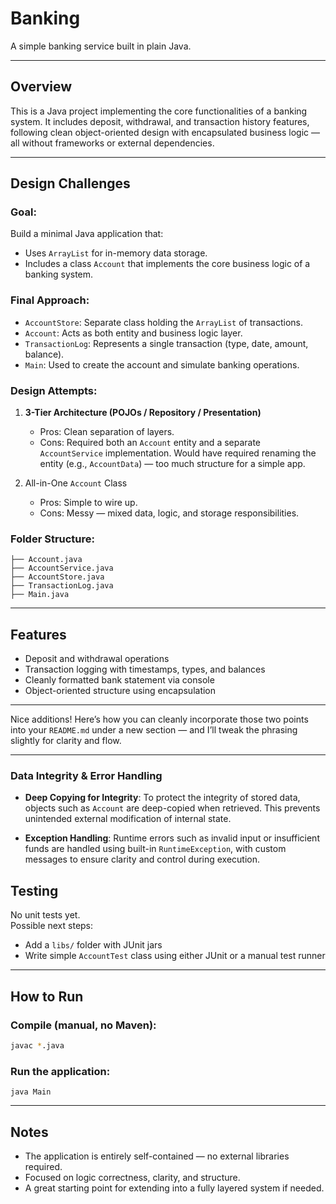 
# Banking

A simple banking service built in plain Java.

---

## Overview

This is a Java project implementing the core functionalities of a banking system. It includes deposit, withdrawal, and transaction history features, following clean object-oriented design with encapsulated business logic — all without frameworks or external dependencies.

---

## Design Challenges

### Goal:
Build a minimal Java application that:
- Uses `ArrayList` for in-memory data storage.
- Includes a class `Account` that implements the core business logic of a banking system.

### Final Approach:

- `AccountStore`: Separate class holding the `ArrayList` of transactions.
- `Account`: Acts as both entity and business logic layer.
- `TransactionLog`: Represents a single transaction (type, date, amount, balance).
- `Main`: Used to create the account and simulate banking operations.

### Design Attempts:

1. **3-Tier Architecture (POJOs / Repository / Presentation)**  
   - Pros: Clean separation of layers.
   - Cons: Required both an `Account` entity and a separate `AccountService` implementation. Would have required renaming the entity (e.g., `AccountData`) — too much structure for a simple app.

2. All-in-One `Account` Class  
   - Pros: Simple to wire up.
   - Cons: Messy — mixed data, logic, and storage responsibilities.

### Folder Structure:

    ├── Account.java
    ├── AccountService.java
    ├── AccountStore.java
    ├── TransactionLog.java
    ├── Main.java

---

## Features

- Deposit and withdrawal operations
- Transaction logging with timestamps, types, and balances
- Cleanly formatted bank statement via console
- Object-oriented structure using encapsulation

---

Nice additions! Here’s how you can cleanly incorporate those two points into your `README.md` under a new section — and I’ll tweak the phrasing slightly for clarity and flow.

---

### Data Integrity & Error Handling

* **Deep Copying for Integrity**:
  To protect the integrity of stored data, objects such as `Account` are deep-copied when retrieved. This prevents unintended external modification of internal state.

* **Exception Handling**:
  Runtime errors such as invalid input or insufficient funds are handled using built-in `RuntimeException`, with custom messages to ensure clarity and control during execution.

## Testing

No unit tests yet.  
Possible next steps:
- Add a `libs/` folder with JUnit jars
- Write simple `AccountTest` class using either JUnit or a manual test runner

---

## How to Run

### Compile (manual, no Maven):

```bash
javac *.java
```

### Run the application:

```
java Main
```
---

## Notes

* The application is entirely self-contained — no external libraries required.
* Focused on logic correctness, clarity, and structure.
* A great starting point for extending into a fully layered system if needed.


